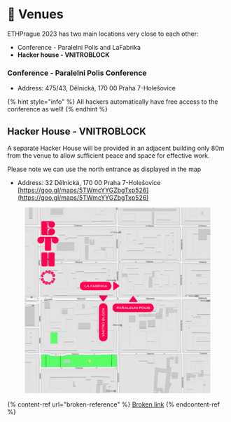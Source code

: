 # 🏨 Venues

ETHPrague 2023 has two main locations very close to each other:

* Conference - Paralelni Polis and LaFabrika
* **Hacker house - VNITROBLOCK**



### Conference - Paralelni Polis Conference&#x20;

* Address: 475/43, Dělnická, 170 00 Praha 7-Holešovice

{% hint style="info" %}
All hackers automatically have free access to the conference as well!
{% endhint %}

&#x20;

## Hacker House - VNITROBLOCK

A separate Hacker House will be provided in an adjacent building only 80m from the venue to allow sufficient peace and space for effective work.&#x20;

Please note we can use the north entrance as displayed in the map

* Address: 32 Dělnická, 170 00 Praha 7-Holešovice [https://goo.gl/maps/5TWmcYYGZbgTxp526](https://goo.gl/maps/5TWmcYYGZbgTxp526)



<figure><img src="../.gitbook/assets/image (1).png" alt=""><figcaption></figcaption></figure>

{% content-ref url="broken-reference" %}
[Broken link](broken-reference)
{% endcontent-ref %}
